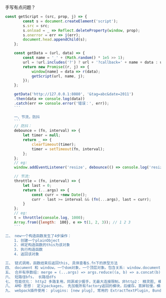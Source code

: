手写有点问题？

``` javascript
const getScript = (src, prop, j) => {
        const s = document.createElement('script');
        s.src = src;
        s.onload = _ => Reflect.deleteProperty(window, prop);
        s.onerror = err => j(err);
        document.head.appendChild(s);
    };

    const getData = (url, data) => {
        const name = '_' + (Math.random() * 1e5 >> 1);
        url = !url.includes('?') ? url + '?callback=' + name + data : url + '&callback=' + name + data;
        return new Promise((r, j) => {
            window[name] = data => r(data);
            getScript(url, name, j);
        });
    };

    getData('http://127.0.0.1:8080', '&tag=abc&date=2011')
    .then(data => console.log(data))
    .catch(err => console.error('错误：', err));
    ```

    一、节流，防抖
    ```
    // 防抖：
    debounce = (fn, interval) => {
        let timer = null;
        return _ => {
            clearTimeout(timer);
            timer = setTimeout(fn, interval);
        };
    };
    // eg:
    window.addEventListener('resize', debounce(() => console.log('resize'), 500));

    // 节流:
    throttle = (fn, interval) => {
        let last = 0;
        return (...args) => {
            const curr = +new Date();
            curr - last >= interval && (fn(...args), last = curr);
        }
    };
    // eg:
    t = throttle(console.log, 1000);
    Array.from({length:　100}, e => t(1, 2, 3)); // 1 2 3
    ```

二、 new一个构造函数发生了4步操作：
    1. 创建一个plainObject
    2. 绑定构造函数的this为该对象
    3. 执行构造函数
    4. 返回该对象

三、 链式调用，函数结束后返回this, 具体查看$.fn下的原型方法
四、 document 和 window，一个dom对象，一个顶层对象。包含关系: window.document
五、 合并有序数组: merge = (...args) => args.reduce((a, b) => a.concat(b), []);
六、 短路径bfs， 长路径dfs
七、 性能优化： http2 多路复用，同源减少握手，无最大连接限制。非http2： 精灵图, 模块化, tree-shake, splitChunks, uglify
八、 AMD 思想： 定义packages， 先加载所有factory返回的模块，后缓存。首屏较慢，模块带缓存，非esm动态加载，babel注意编译之后，没有_default.
九、 webpack插件使用： plugins: [new plug], 常用的 ExtractTextPlugin, BundleAnalysePlugin, HtmlWebpackPlugin 插件编写。。不知